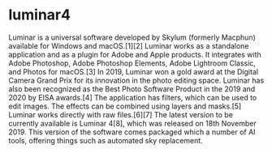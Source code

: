 # luminar4
Luminar is a universal software developed by Skylum (formerly Macphun) available for Windows and macOS.[1][2]  Luminar works as a standalone application and as a plugin for Adobe and Apple products. It integrates with Adobe Photoshop, Adobe Photoshop Elements, Adobe Lightroom Classic, and Photos for macOS.[3] In 2019, Luminar won a gold award at the Digital Camera Grand Prix for its innovation in the photo editing space. Luminar has also been recognized as the Best Photo Software Product in the 2019 and 2020 by EISA awards.[4] The application has filters, which can be used to edit images. The effects can be combined using layers and masks.[5] Luminar works directly with raw files.[6][7]  The latest version to be currently available is Luminar 4[8], which was released on 18th November 2019. This version of the software comes packaged which a number of AI tools, offering things such as automated sky replacement.
